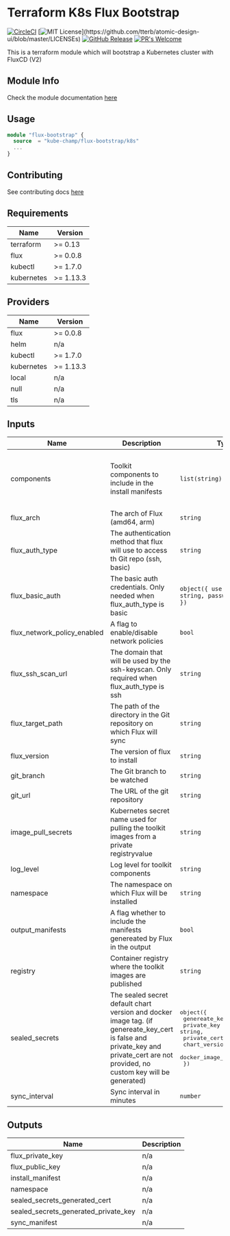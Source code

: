 # Terraform K8s Flux Bootstrap
[![CircleCI](https://circleci.com/gh/kube-champ/terraform-k8s-flux-bootstrap/tree/master.svg?style=shield)](https://circleci.com/gh/kube-champ/terraform-k8s-flux-bootstrap/tree/master) [![MIT License](https://img.shields.io/apm/l/atomic-design-ui.svg?)](https://github.com/tterb/atomic-design-ui/blob/master/LICENSEs) [![GitHub Release](https://img.shields.io/github/release/kube-champ/terraform-k8s-flux-bootstrap.svg?style=flat)]() [![PR's Welcome](https://img.shields.io/badge/PRs-welcome-brightgreen.svg?style=flat)](http://makeapullrequest.com)

This is a terraform module which will bootstrap a Kubernetes cluster with FluxCD (V2)

## Module Info
Check the module documentation [here](https://registry.terraform.io/modules/kube-champ/flux-bootstrap/k8s/latest)

## Usage

```terraform
module "flux-bootstrap" {
  source  = "kube-champ/flux-bootstrap/k8s"
  ...
}
```

## Contributing
See contributing docs [here](./docs/CONTRIBUTING.md)

## Requirements

| Name | Version |
|------|---------|
| terraform | >= 0.13 |
| flux | >= 0.0.8 |
| kubectl | >= 1.7.0 |
| kubernetes | >= 1.13.3 |

## Providers

| Name | Version |
|------|---------|
| flux | >= 0.0.8 |
| helm | n/a |
| kubectl | >= 1.7.0 |
| kubernetes | >= 1.13.3 |
| local | n/a |
| null | n/a |
| tls | n/a |

## Inputs

| Name | Description | Type | Default | Required |
|------|-------------|------|---------|:--------:|
| components | Toolkit components to include in the install manifests | `list(string)` | <pre>[<br>  "source-controller",<br>  "kustomize-controller",<br>  "helm-controller",<br>  "notification-controller"<br>]</pre> | no |
| flux\_arch | The arch of Flux (amd64, arm) | `string` | `"amd64"` | no |
| flux\_auth\_type | The authentication method that flux will use to access th Git repo (ssh, basic) | `string` | `"ssh"` | no |
| flux\_basic\_auth | The basic auth credentials. Only needed when flux\_auth\_type is basic | `object({ username : string, password : string })` | <pre>{<br>  "password": "",<br>  "username": ""<br>}</pre> | no |
| flux\_network\_policy\_enabled | A flag to enable/disable network policies | `bool` | `false` | no |
| flux\_ssh\_scan\_url | The domain that will be used by the ssh-keyscan. Only required when flux\_auth\_type is ssh | `string` | `""` | no |
| flux\_target\_path | The path of the directory in the Git repository on which Flux will sync | `string` | n/a | yes |
| flux\_version | The version of flux to install | `string` | `"latest"` | no |
| git\_branch | The Git branch to be watched | `string` | `"master"` | no |
| git\_url | The URL of the git repository | `string` | n/a | yes |
| image\_pull\_secrets | Kubernetes secret name used for pulling the toolkit images from a private registryvalue | `string` | `""` | no |
| log\_level | Log level for toolkit components | `string` | `"info"` | no |
| namespace | The namespace on which Flux will be installed | `string` | `"flux-system"` | no |
| output\_manifests | A flag whether to include the manifests genereated by Flux in the output | `bool` | `false` | no |
| registry | Container registry where the toolkit images are published | `string` | `"ghcr.io/fluxcd"` | no |
| sealed\_secrets | The sealed secret default chart version and docker image tag. (if genereate\_key\_cert is false and private\_key and private\_cert are not provided, no custom key will be generated) | <pre>object({<br>    genereate_key_cert : bool,<br>    private_key : string,<br>    private_cert : string,<br>    chart_version : string,<br>    docker_image_tag : string<br>  })</pre> | <pre>{<br>  "chart_version": "1.12.2",<br>  "docker_image_tag": "v0.13.1",<br>  "genereate_key_cert": true,<br>  "private_cert": "",<br>  "private_key": ""<br>}</pre> | no |
| sync\_interval | Sync interval in minutes | `number` | `1` | no |

## Outputs

| Name | Description |
|------|-------------|
| flux\_private\_key | n/a |
| flux\_public\_key | n/a |
| install\_manifest | n/a |
| namespace | n/a |
| sealed\_secrets\_generated\_cert | n/a |
| sealed\_secrets\_generated\_private\_key | n/a |
| sync\_manifest | n/a |

